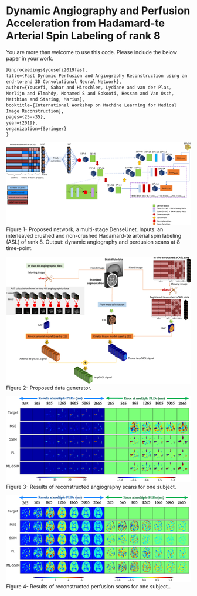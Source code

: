 # Dynamic Angiography and Perfusion Acceleration from Hadamard-te Arterial Spin Labeling of rank 8
You are more than welcome to use this code. Please include the below paper in your work. 
    
    @inproceedings{yousefi2019fast,
    title={Fast Dynamic Perfusion and Angiography Reconstruction using an end-to-end 3D Convolutional Neural Network},
    author={Yousefi, Sahar and Hirschler, Lydiane and van der Plas, Merlijn and Elmahdy, Mohamed S and Sokooti, Hessam and Van Osch, Matthias and Staring, Marius},
    booktitle={International Workshop on Machine Learning for Medical Image Reconstruction},
    pages={25--35},
    year={2019},
    organization={Springer}
    }


![Alt Text](figures/AnyConv.com__cnn-1.png)
Figure 1- Proposed network, a multi-stage DenseUnet. Inputs: an interleaved crushed and non-crushed Hadamard-te arterial spin labeling (ASL) of rank 8. Output: dynamic angiography and perdusion scans at 8 time-point.

![Alt Text](figures/AnyConv.com__data_generator-1.png)
Figure 2- Proposed data generator.

![Alt Text](figures/angiography_res.bmp)
Figure 3- Results of reconstructed angiography scans for one subject.

![Alt Text](figures/perfusion_res.bmp)
Figure 4- Results of reconstructed perfusion scans for one subject..

